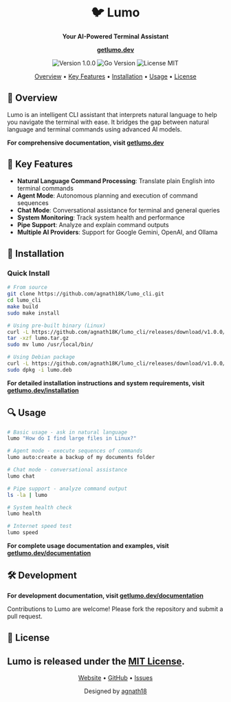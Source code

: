 <div align="center">
  <h1>🐦 Lumo</h1>
  <p><b>Your AI-Powered Terminal Assistant</b></p>

  <a href="https://getlumo.dev"><b>getlumo.dev</b></a>

  <p>
    <img src="https://img.shields.io/badge/version-1.0.0-blue.svg" alt="Version 1.0.0">
    <img src="https://img.shields.io/badge/go-%3E%3D1.22-00ADD8.svg" alt="Go Version">
    <img src="https://img.shields.io/badge/license-MIT-green.svg" alt="License MIT">
  </p>
</div>

<div align="center">
  <a href="#-overview">Overview</a> •
  <a href="#-key-features">Key Features</a> •
  <a href="#-installation">Installation</a> •
  <a href="#-usage">Usage</a> •
  <a href="#-license">License</a>
</div>

## 📖 Overview

Lumo is an intelligent CLI assistant that interprets natural language to help you navigate the terminal with ease. It bridges the gap between natural language and terminal commands using advanced AI models.

**For comprehensive documentation, visit [getlumo.dev](https://getlumo.dev)**


## 🌟 Key Features

- **Natural Language Command Processing**: Translate plain English into terminal commands
- **Agent Mode**: Autonomous planning and execution of command sequences
- **Chat Mode**: Conversational assistance for terminal and general queries
- **System Monitoring**: Track system health and performance
- **Pipe Support**: Analyze and explain command outputs
- **Multiple AI Providers**: Support for Google Gemini, OpenAI, and Ollama

## 🚀 Installation

### Quick Install

```bash
# From source
git clone https://github.com/agnath18K/lumo_cli.git
cd lumo_cli
make build
sudo make install

# Using pre-built binary (Linux)
curl -L https://github.com/agnath18K/lumo_cli/releases/download/v1.0.0/lumo_1.0.0_linux_amd64.tar.gz -o lumo.tar.gz
tar -xzf lumo.tar.gz
sudo mv lumo /usr/local/bin/

# Using Debian package
curl -L https://github.com/agnath18K/lumo_cli/releases/download/v1.0.0/lumo_1.0.0_amd64.deb -o lumo.deb
sudo dpkg -i lumo.deb
```

**For detailed installation instructions and system requirements, visit [getlumo.dev/installation](https://getlumo.dev/installation)**

## 🔍 Usage

```bash
# Basic usage - ask in natural language
lumo "How do I find large files in Linux?"

# Agent mode - execute sequences of commands
lumo auto:create a backup of my documents folder

# Chat mode - conversational assistance
lumo chat

# Pipe support - analyze command output
ls -la | lumo

# System health check
lumo health

# Internet speed test
lumo speed
```

**For complete usage documentation and examples, visit [getlumo.dev/documentation](https://getlumo.dev/documentation)**


## 🛠️ Development

**For development documentation, visit [getlumo.dev/documentation](https://getlumo.dev/documentation)**

Contributions to Lumo are welcome! Please fork the repository and submit a pull request.

## 📜 License

Lumo is released under the [MIT License](LICENSE).
---

<div align="center">
  <p>
    <a href="https://getlumo.dev">Website</a> •
    <a href="https://github.com/agnath18K/lumo_cli">GitHub</a> •
    <a href="https://github.com/agnath18K/lumo_cli/issues">Issues</a>
  </p>

  <p>Designed by <a href="https://github.com/agnath18K">agnath18</a></p>
</div>
